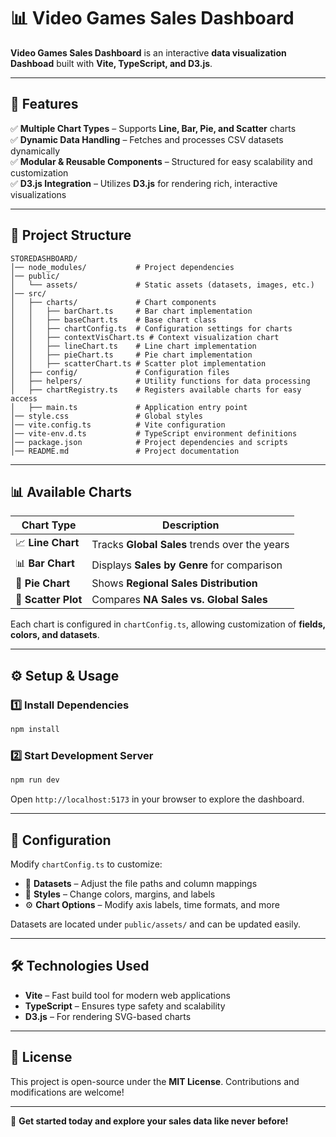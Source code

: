 # 📊 Video Games Sales Dashboard  

**Video Games Sales Dashboard** is an interactive **data visualization Dashboad** built with **Vite, TypeScript, and D3.js**. 

---

## 🚀 Features  
✅ **Multiple Chart Types** – Supports **Line, Bar, Pie, and Scatter** charts  
✅ **Dynamic Data Handling** – Fetches and processes CSV datasets dynamically  
✅ **Modular & Reusable Components** – Structured for easy scalability and customization  
✅ **D3.js Integration** – Utilizes **D3.js** for rendering rich, interactive visualizations  

---

## 📂 Project Structure  

```
STOREDASHBOARD/
│── node_modules/           # Project dependencies
│── public/
│   └── assets/             # Static assets (datasets, images, etc.)
│── src/
│   ├── charts/             # Chart components
│   │   ├── barChart.ts     # Bar chart implementation
│   │   ├── baseChart.ts    # Base chart class
│   │   ├── chartConfig.ts  # Configuration settings for charts
│   │   ├── contextVisChart.ts # Context visualization chart
│   │   ├── lineChart.ts    # Line chart implementation
│   │   ├── pieChart.ts     # Pie chart implementation
│   │   ├── scatterChart.ts # Scatter plot implementation
│   ├── config/             # Configuration files
│   ├── helpers/            # Utility functions for data processing
│   ├── chartRegistry.ts    # Registers available charts for easy access
│   ├── main.ts             # Application entry point
│── style.css               # Global styles
│── vite.config.ts          # Vite configuration
│── vite-env.d.ts           # TypeScript environment definitions
│── package.json            # Project dependencies and scripts
│── README.md               # Project documentation
```

---

## 📊 Available Charts  

| Chart Type     | Description |
|---------------|-------------|
| 📈 **Line Chart** | Tracks **Global Sales** trends over the years |
| 📊 **Bar Chart**  | Displays **Sales by Genre** for comparison |
| 🥧 **Pie Chart**  | Shows **Regional Sales Distribution** |
| 🔵 **Scatter Plot** | Compares **NA Sales vs. Global Sales** |

Each chart is configured in `chartConfig.ts`, allowing customization of **fields, colors, and datasets**.

---

## ⚙️ Setup & Usage  

### 1️⃣ Install Dependencies  
```sh
npm install
```

### 2️⃣ Start Development Server  
```sh
npm run dev
```
Open `http://localhost:5173` in your browser to explore the dashboard.

---

## 🔧 Configuration  

Modify `chartConfig.ts` to customize:  
- 📌 **Datasets** – Adjust the file paths and column mappings  
- 🎨 **Styles** – Change colors, margins, and labels  
- ⚙️ **Chart Options** – Modify axis labels, time formats, and more  

Datasets are located under `public/assets/` and can be updated easily.

---

## 🛠️ Technologies Used  

- **Vite** – Fast build tool for modern web applications  
- **TypeScript** – Ensures type safety and scalability  
- **D3.js** – For rendering SVG-based charts  
---

## 📜 License  
This project is open-source under the **MIT License**. Contributions and modifications are welcome!  

---

🚀 **Get started today and explore your sales data like never before!**  
```markdown
```
